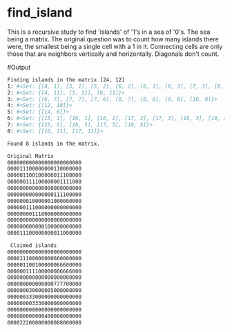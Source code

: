 # find_island
This is a recursive study to find 'islands' of '1's in a sea of '0's.  The sea being a matrix.  The original question was to count how many islands there were, the smallest being a single cell with a 1 in it.  Connecting cells are only those that are neighbors vertically and horizontally.  Diagonals don't count.

#Output

```bash
Finding islands in the matrix [24, 12]
1: #<Set: {[4, 1], [5, 1], [5, 2], [6, 2], [6, 1], [6, 3], [7, 3], [8, 3], [9, 3], [9, 2]}>
2: #<Set: {[4, 11], [5, 11], [6, 11]}>
3: #<Set: {[6, 7], [7, 7], [7, 6], [8, 7], [8, 8], [9, 8], [10, 8]}>
4: #<Set: {[12, 10]}>
5: #<Set: {[14, 6]}>
6: #<Set: {[15, 1], [16, 1], [16, 2], [17, 2], [17, 3], [18, 3], [18, 2], [19, 3], [20, 3]}>
7: #<Set: {[15, 5], [16, 5], [17, 5], [18, 5]}>
8: #<Set: {[16, 11], [17, 11]}>

Found 8 islands in the matrix.

Original Matrix
000000000000000000000000
000011100000000110000000
000001100100000011100000
000000111100000001111000
000000000000000000000000
000000000000000111100000
000000010000001000000000
000000111000000000000000
000000001110000000000000
000000000000000000000000
000000000000100000000000
000011100000000011000000

 Claimed islands
000000000000000000000000
000011100000000660000000
000001100100000066600000
000000111100000006666000
000000000000000000000000
000000000000000777700000
000000030000005000000000
000000333000000000000000
000000003330000000000000
000000000000000000000000
000000000000400000000000
000022200000000088000000
```
